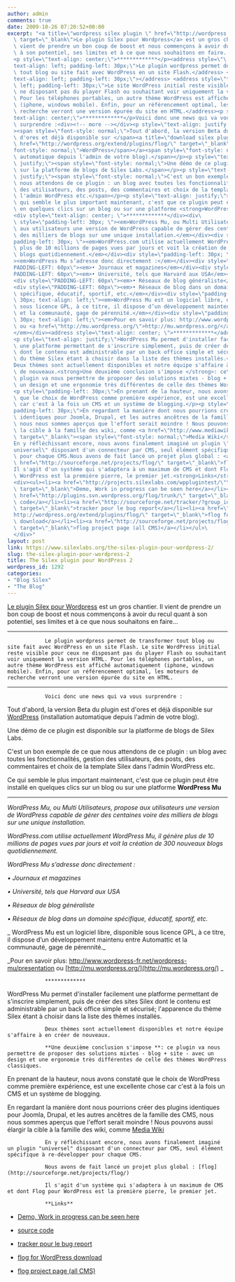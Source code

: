 ```yaml
---
author: admin
comments: true
date: 2009-10-26 07:20:52+00:00
excerpt: "<a title=\"wordpress silex plugin \" href=\"http://wordpress.org/extend/plugins/flog/\"\
  \ target=\"_blank\">Le plugin Silex pour Wordpress</a> est un gros chantier. Il\
  \ vient de prendre un bon coup de boost et nous commençons à avoir du recul quant\
  \ à son potentiel, ses limites et à ce que nous souhaitons en faire...\
  <p style=\"text-align: center;\">*************</p><address style=\"\
  text-align: left; padding-left: 30px;\">Le plugin wordpress permet de transformer\
  \ tout blog ou site fait avec WordPress en un site Flash.</address> <address style=\"\
  text-align: left; padding-left: 30px;\"></address> <address style=\"text-align:\
  \ left; padding-left: 30px;\">Le site WordPress initial reste visible pour ceux\
  \ ne disposant pas du player Flash ou souhaitant voir uniquement la version HTML.\
  \ Pour les téléphones portables, un autre thème WordPress est affiché automatiquement\
  \ (iphone, windows mobile). Enfin, pour un référencement optimal, les moteurs de\
  \ recherche verront une version épurée du site en HTML.</address><p style=\"\
  text-align: center;\">*************</p>Voici donc une news qui va vous\
  \ surprendre :<div><!-- more --></div><p style=\"text-align: justify;\"\
  ><span style=\"font-style: normal;\">Tout d'abord, la version Beta du plugin est\
  \ d'ores et déjà disponible sur </span><a title=\"download silex plugin for wordpress\"\
  \ href=\"http://wordpress.org/extend/plugins/flog/\" target=\"_blank\"><span style=\"\
  font-style: normal;\">WordPress</span></a><span style=\"font-style: normal;\"> (installation\
  \ automatique depuis l'admin de votre blog).</span></p><p style=\"text-align:\
  \ justify;\"><span style=\"font-style: normal;\">Une démo de ce plugin est disponible\
  \ sur la platforme de blogs de Silex Labs.</span></p><p style=\"text-align:\
  \ justify;\"><span style=\"font-style: normal;\">C'est un bon exemple de ce que\
  \ nous attendons de ce plugin : un blog avec toutes les fonctionnalités, gestion\
  \ des utilisateurs, des posts, des commentaires et choix de la template Silex dans\
  \ l'admin WordPress etc.</span></p><p style=\"text-align: justify;\">Ce\
  \ qui semble le plus important maintenant, c'est que ce plugin peut être installé\
  \ en quelques clics sur un blog ou sur une platforme <strong>WordPress Mu</strong></p>\
  <div style=\"text-align: center; \">*************</div><div\
  \ style=\"padding-left: 30px; \"><em>WordPress Mu, ou Multi Utilisateurs, propose\
  \ aux utilisateurs une version de WordPress capable de gérer des centaines voire\
  \ des milliers de blogs sur une unique installation.</em></div><div style=\"\
  padding-left: 30px; \"><em>WordPress.com utilise actuellement WordPress Mu, il génère\
  \ plus de 10 millions de pages vues par jours et voit la création de 300 nouveaux\
  \ blogs quotidiennement.</em></div><div style=\"padding-left: 30px; \"\
  ><em>WordPress Mu s’adresse donc directement :</em></div><div style=\"\
  PADDING-LEFT: 60px\"><em>• Journaux et magazines</em></div><div style=\"\
  PADDING-LEFT: 60px\"><em>• Université, tels que Harvard aux USA</em></div>\
  <div style=\"PADDING-LEFT: 60px\"><em>• Réseaux de blog généraliste</em></div>\
  <div style=\"PADDING-LEFT: 60px\"><em>• Réseaux de blog dans un domaine\
  \ spécifique, éducatif, sportif, etc.</em></div><div style=\"padding-left:\
  \ 30px; text-align: left;\"><em>WordPress Mu est un logiciel libre, disponible\
  \ sous licence GPL, à ce titre, il dispose d’un développement maintenu entre Automattic\
  \ et la communauté, gage de pérennité.</em></div><div style=\"padding-left:\
  \ 30px; text-align: left;\"><em>Pour en savoir plus: http://www.wordpress-fr.net/wordpress-mu/presentation\
  \ ou <a href=\"http://mu.wordpress.org/\">http://mu.wordpress.org/</a>\
  </em></div><address style=\"text-align: center; \">*************</address>\
  <p style=\"text-align: justify;\">WordPress Mu permet d'installer facilement\
  \ une platforme permettant de s'inscrire simplement, puis de créer des sites Silex\
  \ dont le contenu est administrable par un back office simple et sécurisé; l'apparence\
  \ du thème Silex étant à choisir dans la liste des thèmes installés.</p>\
  Deux thèmes sont actuellement disponibles et notre équipe s'affaire à en créer\
  \ de nouveaux.<strong>Une deuxième conclusion s'impose </strong>: ce\
  \ plugin va nous permettre de proposer des solutions mixtes - blog + site - avec\
  \ un design et une ergonomie très différentes de celle des thèmes WordPress classiques.\
  <p style=\"padding-left: 30px;\">En prenant de la hauteur, nous avons constaté\
  \ que le choix de WordPress comme première expérience, est une excellente chose\
  \ car c'est à la fois un CMS et un système de blogging.</p><p style=\"\
  padding-left: 30px;\">En regardant la manière dont nous pourrions créer des plugins\
  \ identiques pour Joomla, Drupal, et les autres ancêtres de la famille des CMS,\
  \ nous nous sommes aperçus que l'effort serait moindre ! Nous pouvons aussi élargir\
  \ la cible à la famille des wiki, comme <a href=\"http://www.mediawiki.org/wiki/MediaWiki/fr\"\
  \ target=\"_blank\"><span style=\"font-style: normal;\">Media Wiki</span></a></p>\
  En y réfléchissant encore, nous avons finalement imaginé un plugin \"\
  universel\" disposant d'un connecteur par CMS, seul élément spécifique à re-développer\
  \ pour chaque CMS.Nous avons de fait lancé un projet plus global : <a\
  \ href=\"http://sourceforge.net/projects/flog/\" target=\"_blank\">flog</a>\
  Il s'agit d'un système qui s'adaptera à un maximum de CMS et dont Flog pour\
  \ WordPress est la première pierre, le premier jet.<strong>Links</strong>\
  <div><ul><li><a href=\"http://projects.silexlabs.com/wpplugintest/\"\
  \ target=\"_blank\">Demo, Work in progress can be seen here</a></li><li><a\
  \ href=\"http://plugins.svn.wordpress.org/flog/trunk/\" target=\"_blank\">source\
  \ code</a></li><li><a href=\"http://sourceforge.net/tracker/?group_id=169844&amp;atid=851974\"\
  \ target=\"_blank\">tracker pour le bug report</a></li><li><a href=\"\
  http://wordpress.org/extend/plugins/flog/\" target=\"_blank\">flog for WordPress\
  \ download</a></li><li><a href=\"http://sourceforge.net/projects/flog/\"\
  \ target=\"_blank\">flog project page (all CMS)</a></li></ul>\
  </div>"
layout: post
link: https://www.silexlabs.org/the-silex-plugin-pour-wordpress-2/
slug: the-silex-plugin-pour-wordpress-2
title: The Silex plugin pour WordPress 2
wordpress_id: 1292
categories:
- "Blog Silex"
- "The Blog"
---
```


[Le plugin Silex pour Wordpress](http://wordpress.org/extend/plugins/flog/) est un gros chantier. Il vient de prendre un bon coup de boost et nous commençons à avoir du recul quant à son potentiel, ses limites et à ce que nous souhaitons en faire...


*************



				Le plugin wordpress permet de transformer tout blog ou site fait avec WordPress en un site Flash. Le site WordPress initial reste visible pour ceux ne disposant pas du player Flash ou souhaitant voir uniquement la version HTML. Pour les téléphones portables, un autre thème WordPress est affiché automatiquement (iphone, windows mobile). Enfin, pour un référencement optimal, les moteurs de recherche verront une version épurée du site en HTML.


*************



				Voici donc une news qui va vous surprendre :


<!-- more -->




Tout d'abord, la version Beta du plugin est d'ores et déjà disponible sur [WordPress](http://wordpress.org/extend/plugins/flog/) (installation automatique depuis l'admin de votre blog).




Une démo de ce plugin est disponible sur la platforme de blogs de Silex Labs.




C'est un bon exemple de ce que nous attendons de ce plugin : un blog avec toutes les fonctionnalités, gestion des utilisateurs, des posts, des commentaires et choix de la template Silex dans l'admin WordPress etc.




Ce qui semble le plus important maintenant, c'est que ce plugin peut être installé en quelques clics sur un blog ou sur une platforme **WordPress Mu**





*************




_WordPress Mu, ou Multi Utilisateurs, propose aux utilisateurs une version de WordPress capable de gérer des centaines voire des milliers de blogs sur une unique installation._




_WordPress.com utilise actuellement WordPress Mu, il génère plus de 10 millions de pages vues par jours et voit la création de 300 nouveaux blogs quotidiennement._




_WordPress Mu s’adresse donc directement :_




_• Journaux et magazines_




_• Université, tels que Harvard aux USA_




_• Réseaux de blog généraliste_




_• Réseaux de blog dans un domaine spécifique, éducatif, sportif, etc._




_
				WordPress Mu est un logiciel libre, disponible sous licence GPL, à ce titre, il dispose d’un développement maintenu entre Automattic et la communauté, gage de pérennité._




_Pour en savoir plus: http://www.wordpress-fr.net/wordpress-mu/presentation ou [http://mu.wordpress.org/](http://mu.wordpress.org/)
				_


				*************


WordPress Mu permet d'installer facilement une platforme permettant de s'inscrire simplement, puis de créer des sites Silex dont le contenu est administrable par un back office simple et sécurisé; l'apparence du thème Silex étant à choisir dans la liste des thèmes installés.



				Deux thèmes sont actuellement disponibles et notre équipe s'affaire à en créer de nouveaux.

				**Une deuxième conclusion s'impose **: ce plugin va nous permettre de proposer des solutions mixtes - blog + site - avec un design et une ergonomie très différentes de celle des thèmes WordPress classiques.


En prenant de la hauteur, nous avons constaté que le choix de WordPress comme première expérience, est une excellente chose car c'est à la fois un CMS et un système de blogging.




En regardant la manière dont nous pourrions créer des plugins identiques pour Joomla, Drupal, et les autres ancêtres de la famille des CMS, nous nous sommes aperçus que l'effort serait moindre ! Nous pouvons aussi élargir la cible à la famille des wiki, comme [Media Wiki](http://www.mediawiki.org/wiki/MediaWiki/fr)



				En y réfléchissant encore, nous avons finalement imaginé un plugin "universel" disposant d'un connecteur par CMS, seul élément spécifique à re-développer pour chaque CMS.

				Nous avons de fait lancé un projet plus global : [flog](http://sourceforge.net/projects/flog/)

				Il s'agit d'un système qui s'adaptera à un maximum de CMS et dont Flog pour WordPress est la première pierre, le premier jet.

				**Links**







  * [Demo, Work in progress can be seen here](http://projects.silexlabs.com/wpplugintest/)


  * [source code](http://plugins.svn.wordpress.org/flog/trunk/)


  * [tracker pour le bug report](http://sourceforge.net/tracker/?group_id=169844&atid=851974)


  * [flog for WordPress download](http://wordpress.org/extend/plugins/flog/)


  * [flog project page (all CMS)](http://sourceforge.net/projects/flog/)



